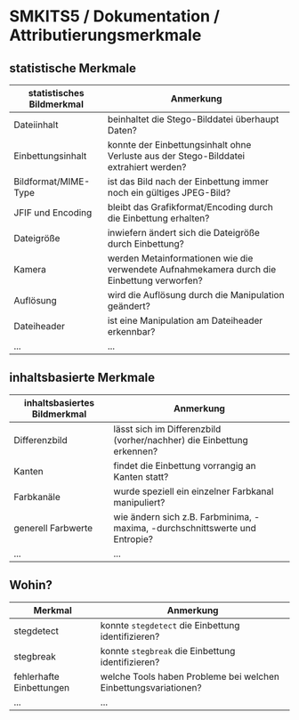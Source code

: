 # SMKITS5 / Dokumentation / Attributierungsmerkmale
## statistische Merkmale
| statistisches Bildmerkmal | Anmerkung |
| --- | --- |
| Dateiinhalt | beinhaltet die Stego-Bilddatei überhaupt Daten? |
| Einbettungsinhalt | konnte der Einbettungsinhalt ohne Verluste aus der Stego-Bilddatei extrahiert werden? |
| Bildformat/MIME-Type | ist das Bild nach der Einbettung immer noch ein gültiges JPEG-Bild? |
| JFIF und Encoding | bleibt das Grafikformat/Encoding durch die Einbettung erhalten? |
| Dateigröße | inwiefern ändert sich die Dateigröße durch Einbettung? |
| Kamera | werden Metainformationen wie die verwendete Aufnahmekamera durch die Einbettung verworfen? |
| Auflösung | wird die Auflösung durch die Manipulation geändert? |
| Dateiheader | ist eine Manipulation am Dateiheader erkennbar? |
| ... | ... |
## inhaltsbasierte Merkmale
| inhaltsbasiertes Bildmerkmal | Anmerkung |
| --- | --- |
| Differenzbild | lässt sich im Differenzbild (vorher/nachher) die Einbettung erkennen? |
| Kanten | findet die Einbettung vorrangig an Kanten statt? |
| Farbkanäle | wurde speziell ein einzelner Farbkanal manipuliert? |
| generell Farbwerte | wie ändern sich z.B. Farbminima, -maxima, -durchschnittswerte und Entropie? |
| ... | ... |
## Wohin?
| Merkmal | Anmerkung |
| --- | --- |
| stegdetect | konnte `stegdetect` die Einbettung identifizieren? |
| stegbreak | konnte `stegbreak` die Einbettung identifizieren? |
| fehlerhafte Einbettungen | welche Tools haben Probleme bei welchen Einbettungsvariationen? |
| ... | ... |
